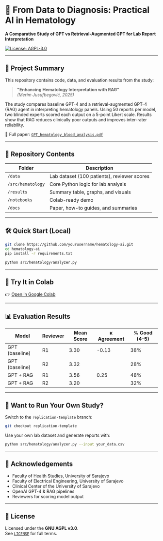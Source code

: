 
# 🧬 From Data to Diagnosis: Practical AI in Hematology

**A Comparative Study of GPT vs Retrieval-Augmented GPT for Lab Report Interpretation**

[![License: AGPL-3.0](https://img.shields.io/badge/License-AGPL_v3-blue.svg)](https://www.gnu.org/licenses/agpl-3.0)

---

## 🧠 Project Summary

This repository contains code, data, and evaluation results from the study:

> **"Enhancing Hematology Interpretation with RAG"**  
> *(Merim Jusufbegović, 2025)*

The study compares baseline GPT-4 and a retrieval-augmented GPT-4 (RAG) agent in interpreting hematology panels. Using 50 reports per model, two blinded experts scored each output on a 5-point Likert scale. Results show that RAG reduces clinically poor outputs and improves inter-rater reliability.

📄 Full paper: [`GPT_hematology_blood_analysis.pdf`](./docs/GPT_hematology_blood_analysis.pdf)

---

## 📂 Repository Contents

| Folder | Description |
|--------|-------------|
| `/data` | Lab dataset (100 patients), reviewer scores |
| `/src/hematology` | Core Python logic for lab analysis |
| `/results` | Summary table, graphs, and visuals |
| `/notebooks` | Colab-ready demo |
| `/docs` | Paper, how-to guides, and summaries |

---

## 🛠️ Quick Start (Local)
```bash
git clone https://github.com/yourusername/hematology-ai.git
cd hematology-ai
pip install -r requirements.txt

python src/hematology/analyzer.py
```

---

## 🚀 Try It in Colab
👉 [Open in Google Colab](https://colab.research.google.com/github/yourusername/hematology-ai/blob/main/notebooks/demo_colab.ipynb)

---

## 📊 Evaluation Results

| Model        | Reviewer | Mean Score | κ Agreement | % Good (4–5) |
|--------------|----------|------------|-------------|--------------|
| GPT (baseline) | R1      | 3.30       | -0.13       | 38%          |
| GPT (baseline) | R2      | 3.32       |             | 28%          |
| GPT + RAG     | R1      | 3.56       | 0.25        | 48%          |
| GPT + RAG     | R2      | 3.20       |             | 32%          |

---

## 🔁 Want to Run Your Own Study?

Switch to the `replication-template` branch:
```bash
git checkout replication-template
```

Use your own lab dataset and generate reports with:
```bash
python src/hematology/analyzer.py --input your_data.csv
```

---

## 🤝 Acknowledgements

- Faculty of Health Studies, University of Sarajevo
- Faculty of Electrical Engineering, University of Sarajevo  
- Clinical Center of the University of Sarajevo  
- OpenAI GPT-4 & RAG pipelines  
- Reviewers for scoring model output

---

## 📜 License

Licensed under the **GNU AGPL v3.0**.  
See [`LICENSE`](./LICENSE) for full terms.
